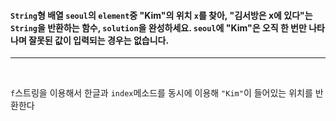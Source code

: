 <h4>

`String`형 배열 `seoul`의 `element`중 "Kim"의 위치 `x`를 찾아, "김서방은 x에 있다"는 `String`을 반환하는 함수, `solution`을 완성하세요. `seoul`에 "Kim"은 오직 한 번만 나타나며 잘못된 값이 입력되는 경우는 없습니다.

</h4>

---

<br>

`f`스트링을 이용해서 한글과 `index`메소드를 동시에 이용해 `"Kim"`이 들어있는 위치를 반환한다<br>